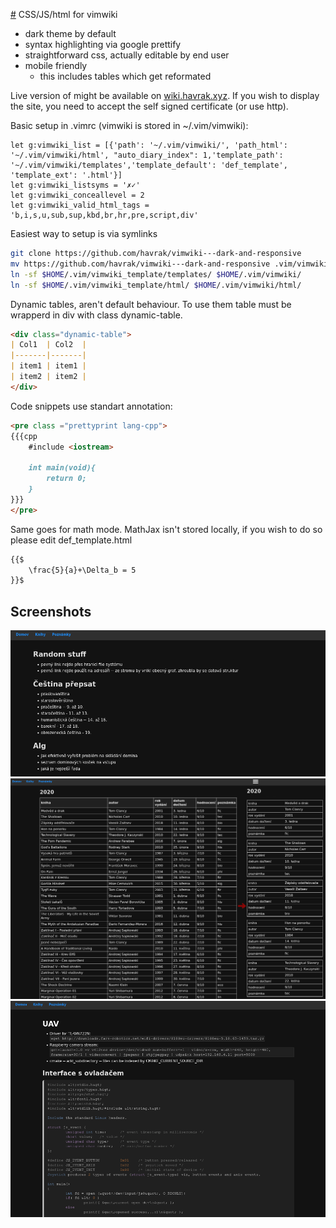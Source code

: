 [#](#) CSS/JS/html for vimwiki
* dark theme by default
* syntax highlighting via google prettify
* straightforward css, actually editable by end user
* mobile friendly
	* this includes tables which get reformated

Live version of might be available on [wiki.havrak.xyz](https://wiki.havrak.xyz).
If you wish to display the site, you need to accept the self signed certificate (or use http).


Basic setup in .vimrc (vimwiki is stored in ~/.vim/vimwiki):
```vim
let g:vimwiki_list = [{'path': '~/.vim/vimwiki/', 'path_html': '~/.vim/vimwiki/html', "auto_diary_index": 1,'template_path': '~/.vim/vimwiki/templates','template_default': 'def_template', 'template_ext': '.html'}]
let g:vimwiki_listsyms = '✗✓'
let g:vimwiki_conceallevel = 2
let g:vimwiki_valid_html_tags = 'b,i,s,u,sub,sup,kbd,br,hr,pre,script,div'

```

Easiest way to setup is via symlinks
```bash
git clone https://github.com/havrak/vimwiki---dark-and-responsive
mv https://github.com/havrak/vimwiki---dark-and-responsive .vim/vimwiki_template
ln -sf $HOME/.vim/vimwiki_template/templates/ $HOME/.vim/vimwiki/
ln -sf $HOME/.vim/vimwiki_template/html/ $HOME/.vim/vimwiki/html/
```

Dynamic tables, aren't default behaviour. To use them table must be wrapperd in div with class dynamic-table.

```markdown
<div class="dynamic-table">
| Col1  | Col2  |
|-------|-------|
| item1 | item1 |
| item2 | item2 |
</div>
```

Code snippets use standart annotation:
```markdown
<pre class ="prettyprint lang-cpp">
{{{cpp
	#include <iostream>

	int main(void){
		return 0;
	}
}}}
</pre>
```

Same goes for math mode. MathJax isn't stored locally, if you wish to do so please edit def_template.html

```markdown
{{$
	\frac{5}{a}+\Delta_b = 5
}}$
```

## Screenshots
![Normal layout](./images/pic1.png)
![Table](./images/pic2.png)
![Code Snippet](./images/pic3.png)
